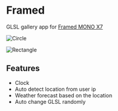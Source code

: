 # Framed

GLSL gallery app for [Framed MONO X7](https://mono.frm.fm/en/shop/)

![Circle](https://user-images.githubusercontent.com/22581499/215399328-c3bd7fd6-acd1-4f16-8a26-a3b2cfcedfdf.png)

![Rectangle](https://user-images.githubusercontent.com/22581499/216236349-a65bf350-c4cd-4f13-a79c-824fc67cb084.png)

## Features

- Clock
- Auto detect location from user ip
- Weather forecast based on the location
- Auto change GLSL randomly
